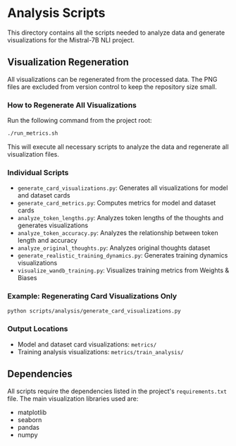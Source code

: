 # Analysis Scripts

This directory contains all the scripts needed to analyze data and generate visualizations for the Mistral-7B NLI project.

## Visualization Regeneration

All visualizations can be regenerated from the processed data. The PNG files are excluded from version control to keep the repository size small.

### How to Regenerate All Visualizations

Run the following command from the project root:

```bash
./run_metrics.sh
```

This will execute all necessary scripts to analyze the data and regenerate all visualization files.

### Individual Scripts

- `generate_card_visualizations.py`: Generates all visualizations for model and dataset cards
- `generate_card_metrics.py`: Computes metrics for model and dataset cards
- `analyze_token_lengths.py`: Analyzes token lengths of the thoughts and generates visualizations
- `analyze_token_accuracy.py`: Analyzes the relationship between token length and accuracy
- `analyze_original_thoughts.py`: Analyzes original thoughts dataset
- `generate_realistic_training_dynamics.py`: Generates training dynamics visualizations
- `visualize_wandb_training.py`: Visualizes training metrics from Weights & Biases

### Example: Regenerating Card Visualizations Only

```bash
python scripts/analysis/generate_card_visualizations.py
```

### Output Locations

- Model and dataset card visualizations: `metrics/`
- Training analysis visualizations: `metrics/train_analysis/`

## Dependencies

All scripts require the dependencies listed in the project's `requirements.txt` file. The main visualization libraries used are:
- matplotlib
- seaborn
- pandas
- numpy 